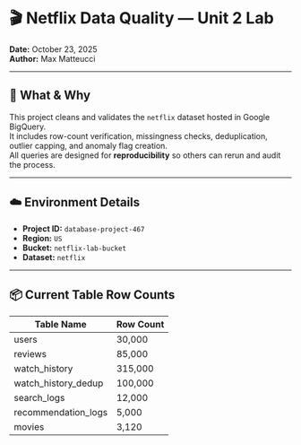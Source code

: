 # 🎬 Netflix Data Quality — Unit 2 Lab

**Date:** October 23, 2025  
**Author:** Max Matteucci  

---

## 🧠 What & Why
This project cleans and validates the `netflix` dataset hosted in Google BigQuery.  
It includes row-count verification, missingness checks, deduplication, outlier capping, and anomaly flag creation.  
All queries are designed for **reproducibility** so others can rerun and audit the process.

---

## ☁️ Environment Details
- **Project ID:** `database-project-467`
- **Region:** `US`
- **Bucket:** `netflix-lab-bucket`
- **Dataset:** `netflix`

---

## 📦 Current Table Row Counts
| Table Name | Row Count |
|-------------|------------|
| users | 30,000 |
| reviews | 85,000 |
| watch_history | 315,000 |
| watch_history_dedup | 100,000 |
| search_logs | 12,000 |
| recommendation_logs | 5,000 |
| movies | 3,120 |
